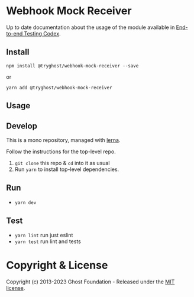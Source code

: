 # Webhook Mock Receiver

Up to date documentation about the usage of the module available in [End-to-end Testing Codex](https://ghost.notion.site/End-to-end-Testing-6a2ef073b1754b18aff42e24a632a007#827471b6314640758460b9c1e22b34c4).

## Install

`npm install @tryghost/webhook-mock-receiver --save`

or

`yarn add @tryghost/webhook-mock-receiver`


## Usage


## Develop

This is a mono repository, managed with [lerna](https://lernajs.io/).

Follow the instructions for the top-level repo.
1. `git clone` this repo & `cd` into it as usual
2. Run `yarn` to install top-level dependencies.


## Run

- `yarn dev`


## Test

- `yarn lint` run just eslint
- `yarn test` run lint and tests




# Copyright & License 

Copyright (c) 2013-2023 Ghost Foundation - Released under the [MIT license](LICENSE).
